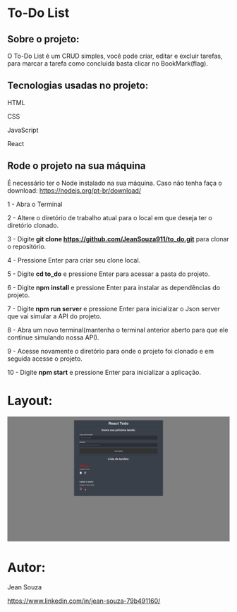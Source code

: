 # To-Do List

## Sobre o projeto:

O To-Do List é um CRUD simples, você pode criar, editar e excluir tarefas, para marcar a tarefa como concluída basta clicar no BookMark(flag).
## Tecnologias usadas no projeto:

HTML

CSS

JavaScript

React

## Rode o projeto na sua máquina

É necessário ter o Node instalado na sua máquina. Caso não tenha faça o download: https://nodejs.org/pt-br/download/

1 - Abra o Terminal

2 - Altere o diretório de trabalho atual para o local em que deseja ter o diretório clonado.

3 - Digite **git clone https://github.com/JeanSouza911/to_do.git** para clonar o repositório.

4 - Pressione Enter para criar seu clone local.

5 - Digite **cd to_do** e pressione Enter para acessar a pasta do projeto.

6 - Digite **npm install**  e pressione Enter para instalar as dependências do projeto.

7 - Digite **npm run server** e pressione Enter para inicializar o Json server que vai simular a API do projeto.

8 - Abra um novo terminal(mantenha o terminal anterior aberto para que ele continue simulando nossa API).

9 - Acesse novamente o diretório para onde o projeto foi clonado e em seguida acesse o projeto.

10 - Digite **npm start** e pressione Enter para inicializar a aplicação.

# Layout:
![Web](https://github.com/JeanSouza911/to_do/blob/master/public/To_Do.png)

# Autor:

Jean Souza

https://www.linkedin.com/in/jean-souza-79b491160/


